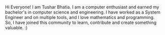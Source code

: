 Hi Everyone!
I am Tushar Bhatia. I am a computer enthusiast and earned my bachelor's in computer science and engineering.
I have worked as a System Engineer and on multiple tools, and I love mathematics and programming.
So, I have joined this community to learn, contribute and create something valuable. :)

<!---
tusharx0809/tusharx0809 is a ✨ particular ✨ repository because its `README.md` (this file) appears on your GitHub profile.
You can click the Preview link to take a look at your changes.
--->
